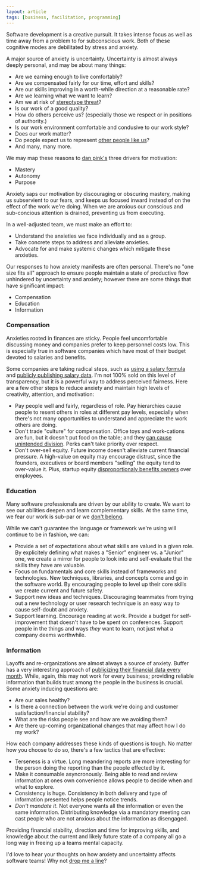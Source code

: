 ```yaml
---
layout: article
tags: [business, facilitation, programming]
---
```

Software development is a creative pursuit. It takes intense focus as well as
time away from a problem to for subconscious work. Both of these cognitive modes
are debilitated by stress and anxiety.

A major source of anxiety is uncertainty. Uncertainty is almost always deeply
personal, and may be about many things:

<!--more-->

* Are we earning enough to live comfortably?
* Are we compensated fairly for our time, effort and skills?
* Are our skills improving in a worth-while direction at a reasonable rate?
* Are we learning what we want to learn?
* Am we at risk of [stereotype
  threat](http://www.apa.org/research/action/stereotype.aspx)?
* Is our work of a good quality?
* How do others perceive us? (especially those we respect or in positions of authority.)
* Is our work environment comfortable and condusive to our work style?
* Does our work matter?
* Do people expect us to represent [other people like us](http://xkcd.com/385)?
* And many, many more.

We may map these reasons to [dan pink's](http://danpink.com) three drivers for
motivation:

 * Mastery
 * Autonomy
 * Purpose

Anxiety saps our motivation by discouraging or obscuring mastery, making us
subservient to our fears, and keeps us focused inward instead of on the effect
of the work we're doing. When we are anxious our conscious and sub-concious
attention is drained, preventing us from executing.

In a well-adjusted team, we must make an effort to:

* Understand the anxieties we face individually and as a group.
* Take concrete steps to address and alleviate anxieties.
* Advocate for and make systemic changes which mitigate these anxieties.

Our responses to how anxiety manifests are often personal. There's no "one size
fits all" approach to ensure people maintain a state of productive flow
unhindered by uncertainty and anxiety; however there are some things that have
significant impact:

* Compensation
* Education
* Information

### Compensation

Anxieties rooted in finances are sticky. People feel uncomfortable discussing
money and companies prefer to keep personnel costs low. This is especially true
in software companies which have most of their budget devoted to salaries and
benefits.

Some companies are taking radical steps, such as [using a salary
formula](http://www.management30.com/workout/salary-formula/) and [publicly
publishing salary
data](https://open.bufferapp.com/introducing-open-salaries-at-buffer-including-our-transparent-formula-and-all-individual-salaries/).
I'm not 100% sold on this level of transparency, but it is a powerful way to
address perceived fairness. Here are a few other steps to reduce anxiety and
maintain high levels of creativity, attention, and motivation:


* Pay people well and fairly, regardless of role. Pay hierarchies cause people
  to resent others in roles at different pay levels, especially when there's not
  many opportunities to understand and appreciate the work others are doing.
* Don't trade "culture" for compensation. Office toys and work-cations are
  fun, but it doesn't put food on the table; and they [can cause unintended
  division](https://modelviewculture.com/pieces/how-perks-can-divide-us). Perks
  can't take priority over respect.
* Don't over-sell equity. Future income doesn't alleviate current financial
  pressure. A high-value on equity may encourage distrust, since the founders,
  executives or board members "selling" the equity tend to over-value it. Plus,
  startup equity [disproportionaly benefits
  owners](http://danilocampos.com/2015/01/startup-equity-benefits-your-boss-not-you/)
  over employees.


### Education

Many software professionals are driven by our ability to create. We want to see
our abilities deepen and learn complementary skills. At the same time, we fear
our work is sub-par or we [don't
belong](http://www.huffingtonpost.com/morty-lefkoe/do-you-suffer-from-the-im_b_4791763.html).

While we can't guarantee the language or framework we're using will continue to
be in fashion, we can:

* Provide a set of expectations about what skills are valued in a given role. By
  explicitely defining what makes a "Senior" engineer vs. a "Junior" one, we
  create a mirror for people to look into and self-evaluate that the skills they
  have are valuable.
* Focus on fundamentals and core skills instead of frameworks and technologies.
  New techniques, libraries, and concepts come and go in the software world. By
  encouraging people to level up their core skills we create current and future safety.
* Support new ideas and techniques. Discouraging teammates from trying out a new
  technology or user research technique is an easy way to cause self-doubt and
  anxiety.
* Support learning. Encourage reading at work. Provide a budget for
  self-improvement that doesn't have to be spent on conferences.  Support people
  in the things and ways *they* want to learn, not just what a company deems
  worthwhile.


### Information

Layoffs and re-organizations are almost always a source of anxiety. Buffer has a
very interesting approach of [publicizing their financial data every
month](https://open.bufferapp.com/buffer-november-update-2347000-run-rate-1189000-users/).
While, again, this may not work for every business; providing reliable
information that builds trust among the people in the business is crucial. Some
anxiety inducing questions are:

* Are our sales healthy?
* Is there a connection between the work we're doing and customer
  satisfaction/financial stability?
* What are the risks people see and how are we avoiding them?
* Are there up-coming organizational changes that may affect how I do my work?

How each company addresses these kinds of questions is tough. No matter how you
choose to do so, there's a few tactics that are effective:

* Terseness is a virtue. Long meandering reports are more interesting for the
  person doing the reporting than the people effected by it.
* Make it consumable asyncronously. Being able to read and review information at
  ones own convenience allows people to decide when and what to explore.
* Consistency is huge. Consistency in both delivery and type of information
  presented helps people notice trends.
* _Don't mandate it_. Not everyone wants all the information or even the same
  information. Distributing knowledge via a mandatory meeting can cast people
  who are not anxious about the information as disengaged.

Providing financial stability, direction and time for improving skills, and
knowledge about the current and likely future state of a company all go a long
way in freeing up a teams mental capacity.


I'd love to hear your thoughts on how anxiety and uncertainty affects software
teams! Why not <a id="send-email" href="mailto: zee@wecohere.com">drop me a
line</a>?
